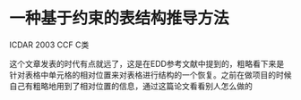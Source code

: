 # 一种基于约束的表结构推导方法

ICDAR 2003  CCF C类

这个文章发表的时代有点就远了，这是在EDD参考文献中提到的，粗略看下来是针对表格中单元格的相对位置来对表格进行结构的一个恢复。之前在做项目的时候自己有粗略地用到了相对位置的信息，通过这篇论文看看别人怎么做的


